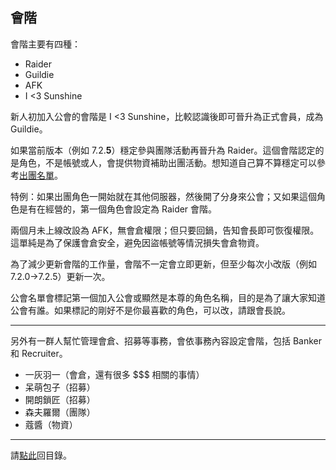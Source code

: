 ## 會階

會階主要有四種：
- Raider
- Guildie
- AFK
- I <3 Sunshine

新人初加入公會的會階是 I <3 Sunshine，比較認識後即可晉升為正式會員，成為 Guildie。

如果當前版本（例如 7.2.__5__）穩定參與團隊活動再晉升為 Raider。這個會階認定的是角色，不是帳號或人，會提供物資補助出團活動。想知道自己算不算穩定可以參考[出團名單](https://dalechou.github.io/wow/raid.html)。

特例：如果出團角色一開始就在其他伺服器，然後開了分身來公會；又如果這個角色是有在經營的，第一個角色會設定為 Raider 會階。

兩個月未上線改設為 AFK，無會倉權限；但只要回鍋，告知會長即可恢復權限。這單純是為了保護會倉安全，避免因盜帳號等情況損失會倉物資。

為了減少更新會階的工作量，會階不一定會立即更新，但至少每次小改版（例如 7.2.0→7.2.5）更新一次。

公會名單會標記第一個加入公會或顯然是本尊的角色名稱，目的是為了讓大家知道公會有誰。如果標記的剛好不是你最喜歡的角色，可以改，請跟會長說。

---

另外有一群人幫忙管理會倉、招募等事務，會依事務內容設定會階，包括 Banker 和 Recruiter。

- 一灰羽一（會倉，還有很多 $$$ 相關的事情）
- 呆萌包子（招募）
- 開朗鎖匠（招募）
- 森夫羅爾（團隊）
- 蔻醬（物資）

--- 

請[點此](https://dalechou.github.io/wow/)回目錄。
